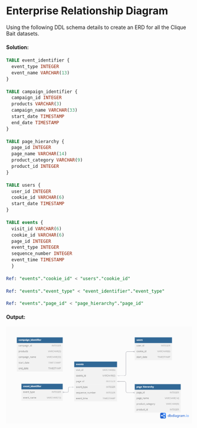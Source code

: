 # Enterprise Relationship Diagram

Using the following DDL schema details to create an ERD for all the Clique Bait datasets.

#### Solution:
```sql
TABLE event_identifier {
  event_type INTEGER
  event_name VARCHAR(13)
}

TABLE campaign_identifier {
  campaign_id INTEGER
  products VARCHAR(3)
  campaign_name VARCHAR(33)
  start_date TIMESTAMP
  end_date TIMESTAMP
}

TABLE page_hierarchy {
  page_id INTEGER
  page_name VARCHAR(14)
  product_category VARCHAR(9)
  product_id INTEGER
}

TABLE users {
  user_id INTEGER
  cookie_id VARCHAR(6)
  start_date TIMESTAMP
}

TABLE events {
  visit_id VARCHAR(6)
  cookie_id VARCHAR(6)
  page_id INTEGER
  event_type INTEGER
  sequence_number INTEGER
  event_time TIMESTAMP
  }

Ref: "events"."cookie_id" < "users"."cookie_id"

Ref: "events"."event_type" < "event_identifier"."event_type"

Ref: "events"."page_id" < "page_hierarchy"."page_id"
```
#### Output:
<div align=center><img src="https://github.com/Batchaaaaan/SQL_challenge/blob/main/Case%236_Clique_Bait/images/case6_erd.png?raw=true" alt='case6_erd' width=900></div>
